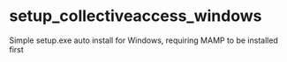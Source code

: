 # setup_collectiveaccess_windows
Simple setup.exe auto install for Windows, requiring MAMP to be installed first

